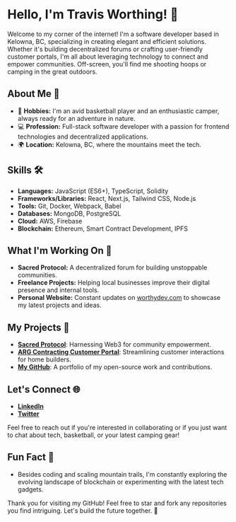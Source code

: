 # Hello, I'm Travis Worthing! 👋

Welcome to my corner of the internet! I'm a software developer based in Kelowna, BC, specializing in creating elegant and efficient solutions. Whether it's building decentralized forums or crafting user-friendly customer portals, I'm all about leveraging technology to connect and empower communities. Off-screen, you'll find me shooting hoops or camping in the great outdoors.

## About Me 🚀

- 🏀 **Hobbies:** I'm an avid basketball player and an enthusiastic camper, always ready for an adventure in nature.
- 💻 **Profession:** Full-stack software developer with a passion for frontend technologies and decentralized applications.
- 🌍 **Location:** Kelowna, BC, where the mountains meet the tech.

## Skills 🛠️

- **Languages:** JavaScript (ES6+), TypeScript, Solidity
- **Frameworks/Libraries:** React, Next.js, Tailwind CSS, Node.js
- **Tools:** Git, Docker, Webpack, Babel
- **Databases:** MongoDB, PostgreSQL
- **Cloud:** AWS, Firebase
- **Blockchain:** Ethereum, Smart Contract Development, IPFS

## What I'm Working On 🔧

- **Sacred Protocol:** A decentralized forum for building unstoppable communities.
- **Freelance Projects:** Helping local businesses improve their digital presence and internal tools.
- **Personal Website:** Constant updates on [worthydev.com](https://www.worthydev.com) to showcase my latest projects and ideas.

## My Projects 📂

- **[Sacred Protocol](https://www.sacredprotocol.com)**: Harnessing Web3 for community empowerment.
- **[ARG Contracting Customer Portal](https://www.arghomes.ca)**: Streamlining customer interactions for home builders.
- **[My GitHub](https://github.com/worthingtravis)**: A portfolio of my open-source work and contributions.

## Let's Connect 🌐

- **[LinkedIn](https://www.linkedin.com/in/travis-worthing-3676a2166/)**
- **[Twitter](https://x.com/Laughing_whales)**

Feel free to reach out if you're interested in collaborating or if you just want to chat about tech, basketball, or your latest camping gear!

## Fun Fact 🎉

- Besides coding and scaling mountain trails, I'm constantly exploring the evolving landscape of blockchain or experimenting with the latest tech gadgets.

Thank you for visiting my GitHub! Feel free to star and fork any repositories you find intriguing. Let's build the future together. 🚀


